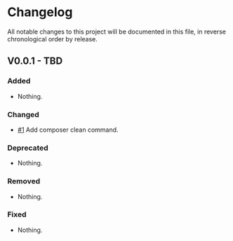 Changelog
=========

All notable changes to this project will be documented in this file, in reverse chronological order by release.

## V0.0.1 - TBD

### Added

- Nothing.

### Changed

- [#1](https://github.com/elie29/sample/issues/1) Add composer clean command.

### Deprecated

- Nothing.

### Removed

- Nothing.

### Fixed

- Nothing.
